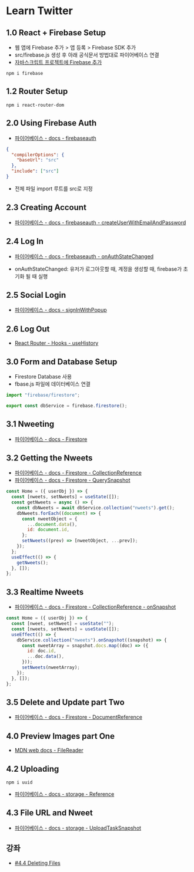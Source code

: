 # Learn Twitter

## 1.0 React + Firebase Setup

- 웹 앱에 Firebase 추가 > 앱 등록 > Firebase SDK 추가
- src/firebase.js 생성 후 아래 공식문서 방법대로 파이어베이스 연결
- [자바스크립트 프로젝트에 Firebase 추가](https://firebase.google.com/docs/web/setup?authuser=0#add-sdks-initialize)

```command
npm i firebase
```

## 1.2 Router Setup

```command
npm i react-router-dom
```

## 2.0 Using Firebase Auth

- [파이어베이스 - docs - firebaseauth](https://firebase.google.com/docs/reference/js/firebase.auth)

```json
{
  "compilerOptions": {
    "baseUrl": "src"
  },
  "include": ["src"]
}
```

- 전체 파일 import 루트를 src로 지정

## 2.3 Creating Account

- [파이어베이스 - docs - firebaseauth - createUserWithEmailAndPassword](https://firebase.google.com/docs/reference/js/firebase.auth.Auth#createuserwithemailandpassword)

## 2.4 Log In

- [파이어베이스 - docs - firebaseauth - onAuthStateChanged](https://firebase.google.com/docs/reference/js/firebase.auth.Auth#onauthstatechanged)

- onAuthStateChanged: 유저가 로그아웃할 때, 계정을 생성할 때, firebase가 초기화 될 때 실행

## 2.5 Social Login

- [파이어베이스 - docs - signInWithPopup](https://firebase.google.com/docs/reference/js/firebase.auth.Auth#signinwithpopup)

## 2.6 Log Out

- [React Router - Hooks - useHistory](https://reactrouter.com/web/api/Hooks/usehistory)

## 3.0 Form and Database Setup

- Firestore Database 사용
- fbase.js 파일에 데이터베이스 연결

```js
import "firebase/firestore";

export const dbService = firebase.firestore();
```

## 3.1 Nweeting

- [파이어베이스 - docs - Firestore](https://firebase.google.com/docs/reference/js/firebase.firestore.Firestore)

## 3.2 Getting the Nweets

- [파이어베이스 - docs - Firestore - CollectionReference](https://firebase.google.com/docs/reference/js/firebase.firestore.CollectionReference)
- [파이어베이스 - docs - Firestore - QuerySnapshot](https://firebase.google.com/docs/reference/js/firebase.firestore.QuerySnapshot)

```js
const Home = ({ userObj }) => {
  const [nweets, setNweets] = useState([]);
  const getNweets = async () => {
    const dbNweets = await dbService.collection("nweets").get();
    dbNweets.forEach((document) => {
      const nweetObject = {
        ...document.data(),
        id: document.id,
      };
      setNweets((prev) => [nweetObject, ...prev]);
    });
  };
  useEffect(() => {
    getNweets();
  }, []);
};
```

## 3.3 Realtime Nweets

- [파이어베이스 - docs - Firestore - CollectionReference - onSnapshot](https://firebase.google.com/docs/reference/js/firebase.firestore.CollectionReference#onsnapshot)

```js
const Home = ({ userObj }) => {
  const [nweet, setNweet] = useState("");
  const [nweets, setNweets] = useState([]);
  useEffect(() => {
    dbService.collection("nweets").onSnapshot((snapshot) => {
      const nweetArray = snapshot.docs.map((doc) => ({
        id: doc.id,
        ...doc.data(),
      }));
      setNweets(nweetArray);
    });
  }, []);
};
```

## 3.5 Delete and Update part Two

- [파이어베이스 - docs - Firestore - DocumentReference](https://firebase.google.com/docs/reference/js/firebase.firestore.DocumentReference)

## 4.0 Preview Images part One

- [MDN web docs - FileReader](https://developer.mozilla.org/ko/docs/Web/API/FileReader)

## 4.2 Uploading

```command
npm i uuid
```

- [파이어베이스 - docs - storage - Reference](https://firebase.google.com/docs/reference/js/firebase.storage.Reference)

## 4.3 File URL and Nweet

- [파이어베이스 - docs - storage - UploadTaskSnapshot](https://firebase.google.com/docs/reference/js/firebase.storage.UploadTaskSnapshot)

## 강좌

- [#4.4 Deleting Files](https://nomadcoders.co/nwitter/lectures/1929)
